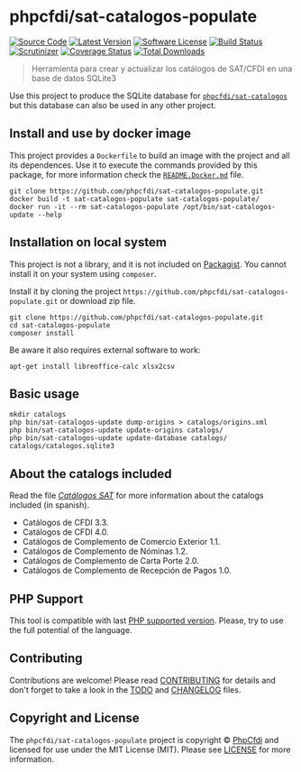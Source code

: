 # phpcfdi/sat-catalogos-populate

[![Source Code][badge-source]][source]
[![Latest Version][badge-release]][release]
[![Software License][badge-license]][license]
[![Build Status][badge-build]][build]
[![Scrutinizer][badge-quality]][quality]
[![Coverage Status][badge-coverage]][coverage]
[![Total Downloads][badge-downloads]][downloads]

> Herramienta para crear y actualizar los catálogos de SAT/CFDI en una base de datos SQLite3

Use this project to produce the SQLite database for [`phpcfdi/sat-catalogos`](https://github.com/phpcfdi/sat-catalogos)
but this database can also be used in any other project.

## Install and use by docker image

This project provides a `Dockerfile` to build an image with the project and all its dependences. Use it to execute
the commands provided by this package, for more information check the [`README.Docker.md`](Docker.README.md) file.

```shell script
git clone https://github.com/phpcfdi/sat-catalogos-populate.git
docker build -t sat-catalogos-populate sat-catalogos-populate/
docker run -it --rm sat-catalogos-populate /opt/bin/sat-catalogos-update --help
``` 

## Installation on local system

This project is not a library, and it is not included on [Packagist](https://packagist.org/).
You cannot install it on your system using `composer`. 

Install it by cloning the project `https://github.com/phpcfdi/sat-catalogos-populate.git` or download zip file.

```shell script
git clone https://github.com/phpcfdi/sat-catalogos-populate.git
cd sat-catalogos-populate
composer install
```

Be aware it also requires external software to work:

```shell script
apt-get install libreoffice-calc xlsx2csv
```

## Basic usage

```shell script
mkdir catalogs
php bin/sat-catalogos-update dump-origins > catalogs/origins.xml
php bin/sat-catalogos-update update-origins catalogs/
php bin/sat-catalogos-update update-database catalogs/ catalogs/catalogos.sqlite3
```

## About the catalogs included

Read the file [*Catálogos SAT*](docs/Catalogos.md) for more information about the catalogs included (in spanish).

- Catálogos de CFDI 3.3.
- Catálogos de CFDI 4.0.
- Catálogos de Complemento de Comercio Exterior 1.1.
- Catálogos de Complemento de Nóminas 1.2.
- Catálogos de Complemento de Carta Porte 2.0.
- Catálogos de Complemento de Recepción de Pagos 1.0.

## PHP Support

This tool is compatible with last [PHP supported version](https://www.php.net/supported-versions.php).
Please, try to use the full potential of the language.

## Contributing

Contributions are welcome! Please read [CONTRIBUTING][] for details
and don't forget to take a look in the [TODO][] and [CHANGELOG][] files.

## Copyright and License

The `phpcfdi/sat-catalogos-populate` project is copyright © [PhpCfdi](https://www.phpcfdi.com/)
and licensed for use under the MIT License (MIT). Please see [LICENSE][] for more information.

[contributing]: https://github.com/phpcfdi/sat-catalogos-populate/blob/master/CONTRIBUTING.md
[changelog]: https://github.com/phpcfdi/sat-catalogos-populate/blob/master/docs/CHANGELOG.md
[todo]: https://github.com/phpcfdi/sat-catalogos-populate/blob/master/docs/TODO.md

[source]: https://github.com/phpcfdi/sat-catalogos-populate
[release]: https://github.com/phpcfdi/sat-catalogos-populate/releases
[license]: https://github.com/phpcfdi/sat-catalogos-populate/blob/master/LICENSE
[build]: https://github.com/phpcfdi/sat-catalogos-populate/actions/workflows/build.yml?query=branch:master
[quality]: https://scrutinizer-ci.com/g/phpcfdi/sat-catalogos-populate/
[coverage]: https://scrutinizer-ci.com/g/phpcfdi/sat-catalogos-populate/code-structure/master/code-coverage/src
[downloads]: https://github.com/phpcfdi/sat-catalogos-populate

[badge-source]: https://img.shields.io/badge/source-phpcfdi/sat--catalogos--populate-blue?style=flat-square
[badge-release]: https://img.shields.io/github/release/phpcfdi/sat-catalogos-populate?style=flat-square
[badge-license]: https://img.shields.io/github/license/phpcfdi/sat-catalogos-populate?style=flat-square
[badge-build]: https://img.shields.io/github/workflow/status/phpcfdi/sat-catalogos-populate/build/master?style=flat-square
[badge-quality]: https://img.shields.io/scrutinizer/g/phpcfdi/sat-catalogos-populate/master?style=flat-square
[badge-coverage]: https://img.shields.io/scrutinizer/coverage/g/phpcfdi/sat-catalogos-populate/master?style=flat-square
[badge-downloads]: https://img.shields.io/github/downloads/phpcfdi/sat-catalogos-populate/total?style=flat-square
